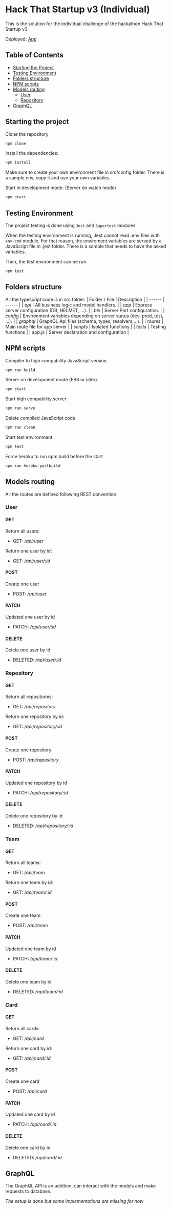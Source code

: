 # Hack That Startup v3 (Individual)

This is the solution for the individual challenge of the hackathon Hack That Startup v3.

Deployed: [App](https://hackthatstartup3.herokuapp.com)

## Table of Contents

* [Starting the Project](#starting-the-project)
* [Testing Environment](#testing-environment)
* [Folders structure](#folders-structure)
* [NPM scripts](#npm-scripts)
* [Models routing](#models-routing)
  * [User](#user)
  * [Repository](#repository)
* [GraphQL](#graphql)

## Starting the project

Clone the repository

```sh
npm clone
```

Install the dependencies:
```sh
npm install
```

Make sure to create your own environment file in src/config folder. There is a sample.env, copy it and use your own variables.



Start in development mode: (Server on watch mode)
```sh
npm start
```

## Testing Environment
The project testing is done using ``Jest`` and ``Supertest`` modules. 

When the testing environment is running, Jest cannot read .env files with `env-cmd` module. For that reason, the enviroment variables are served by a JavaScript file in .jest folder. There is a sample that needs to have the asked variables.

Then, the test environment can be run.
```sh
npm test
```

## Folders structure
All the typescript code is in src folder.
| Folder / File | Description |
| ------ | ------ |
|    *api*    |   All business logic and model handlers.     | 
|    *app*    |   Express server configuration  (DB, HELMET, ...).  | 
|    *bin*    |   Server Port configuration. | 
|    *config*    |   Environment variables depending on server status (dev, prod, test, ...).     | 
|    *graphql*    |   GraphQL Api files (schema, types, resolvers,...).     | 
|    *routes*    |   Main route file for app server     | 
|    *scripts*    |  Isolated functions      | 
|    *tests*    |   Testing functions    | 
|    app.js   |   Server declaration and configuration      |

## NPM scripts

Compiler to high compability JavaScript version
```sh
npm run build
```

Server on development mode (ES6 or later).
```sh
npm start
```

Start high compability server
```sh
npm run serve
```

Delete compiled JavaScript code
```sh
npm run clean
```

Start test environment
```sh
npm test
```

Force heroku to run npm build before the start
```sh
npm run heroku-postbuild
```

## Models routing
All the routes are defined following REST convention.
### User
#### GET
Return all users:

* GET: */api/user*  

Return one user by id:

* GET: */api/user/:id* 

#### POST
Create one user

* POST: */api/user*
#### PATCH
Updated one user by id

* PATCH: */api/user/:id*
#### DELETE
Delete one user by id

* DELETED: */api/user/:id*
### Repository
#### GET
Return all repositories:

* GET: */api/repository*  

Return one repository by id:

* GET: */api/repository/:id* 

#### POST
Create one repository

* POST: */api/repository*
#### PATCH
Updated one repository by id

* PATCH: */api/repository/:id*
#### DELETE
Delete one repository by id

* DELETED: */api/repository/:id*
### Team
#### GET
Return all teams:

* GET: */api/team*  

Return one team by id:

* GET: */api/team/:id* 

#### POST
Create one team

* POST: */api/team*
#### PATCH
Updated one team by id

* PATCH: */api/team/:id*
#### DELETE
Delete one team by id

* DELETED: */api/team/:id*
### Card
#### GET
Return all cards:

* GET: */api/card*  

Return one card by id:

* GET: */api/card/:id* 

#### POST
Create one card

* POST: */api/card*
#### PATCH
Updated one card by id

* PATCH: */api/card/:id*
#### DELETE
Delete one card by id

* DELETED: */api/card/:id*

## GraphQL
The GraphQL API is an addition, can interact with the models and make requests to database.

*The setup is done but some implementations are missing for now*
